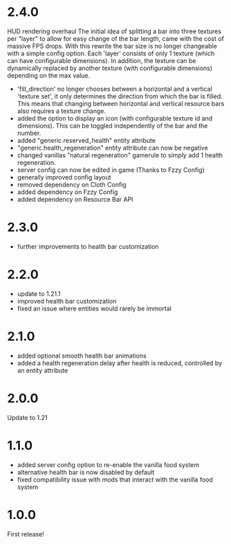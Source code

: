 # 2.4.0

HUD rendering overhaul
The initial idea of splitting a bar into three textures per "layer" to allow for easy change of the bar length, came with the cost of massive FPS drops.
With this rewrite the bar size is no longer changeable with a simple config option. Each 'layer' consists of only 1 texture (which can have configurable dimensions).
In addition, the texture can be dynamically replaced by another texture (with configurable dimensions) depending on the max value.
- 'fill_direction' no longer chooses between a horizontal and a vertical 'texture set', it only determines the direction from which the bar is filled. This means that changing between horizontal and vertical resource bars also requires a texture change.
- added the option to display an icon (with configurable texture id and dimensions). This can be toggled independently of the bar and the number.
- added "generic.reserved_health" entity attribute
- "generic.health_regeneration" entity attribute can now be negative
- changed vanillas "natural regeneration" gamerule to simply add 1 health regeneration.
- server config can now be edited in game (Thanks to Fzzy Config)
- generally improved config layout
- removed dependency on Cloth Config
- added dependency on Fzzy Config
- added dependency on Resource Bar API

# 2.3.0

- further improvements to health bar customization

# 2.2.0

- update to 1.21.1
- improved health bar customization
- fixed an issue where entities would rarely be immortal

# 2.1.0

- added optional smooth health bar animations
- added a health regeneration delay after health is reduced, controlled by an entity attribute

# 2.0.0

Update to 1.21

# 1.1.0

- added server config option to re-enable the vanilla food system
- alternative health bar is now disabled by default
- fixed compatibility issue with mods that interact with the vanilla food system

# 1.0.0

First release!

#
